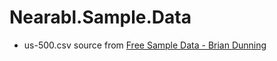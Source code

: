 # Nearabl.Sample.Data

- us-500.csv source from [Free Sample Data - Brian Dunning](https://www.briandunning.com/sample-data/)
